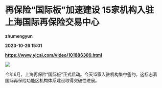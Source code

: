 # 再保险“国际板”加速建设 15家机构入驻上海国际再保险交易中心
**zhumengyun**

**2023-10-26 15:01**

**https://www.yicai.com/video/101886389.html**

![](http://imgcdn.yicai.com/vms-new/2023/10/e2e0636b53920da329d12181ecaddee3_xEZh.jpg) 

今年6月，上海再保险“国际板”正式启动。今天15家入驻机构集中签约，这标志着国际再保险功能区机构体系建设取得突破性进展。